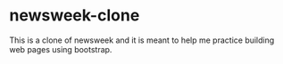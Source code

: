 # newsweek-clone
This is a clone of newsweek and it is meant to help me practice building web pages using bootstrap.
